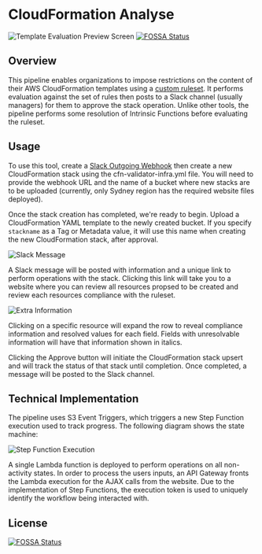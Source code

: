 # CloudFormation Analyse #

![Template Evaluation Preview Screen](https://raw.githubusercontent.com/iann0036/cfn-analyse/master/website/screen-2.png)
[![FOSSA Status](https://app.fossa.io/api/projects/git%2Bgithub.com%2Fiann0036%2Fcfn-analyse.svg?type=shield)](https://app.fossa.io/projects/git%2Bgithub.com%2Fiann0036%2Fcfn-analyse?ref=badge_shield)

## Overview

This pipeline enables organizations to impose restrictions on the content of their AWS CloudFormation templates using a [custom ruleset](https://github.com/iann0036/cfn-analyse/blob/master/lambda/rules.yml). It performs evaluation against the set of rules then posts to a Slack channel (usually managers) for them to approve the stack operation. Unlike other tools, the pipeline performs some resolution of Intrinsic Functions before evaluating the ruleset.

## Usage

To use this tool, create a [Slack Outgoing Webhook](https://my.slack.com/services/new/outgoing-webhook) then create a new CloudFormation stack using the cfn-validator-infra.yml file. You will need to provide the webhook URL and the name of a bucket where new stacks are to be uploaded (currently, only Sydney region has the required website files deployed).

Once the stack creation has completed, we're ready to begin. Upload a CloudFormation YAML template to the newly created bucket. If you specify `stackname` as a Tag or Metadata value, it will use this name when creating the new CloudFormation stack, after approval.

![Slack Message](https://raw.githubusercontent.com/iann0036/cfn-analyse/master/website/screen-1.png)

A Slack message will be posted with information and a unique link to perform operations with the stack. Clicking this link will take you to a website where you can review all resources propsed to be created and review each resources compliance with the ruleset.

![Extra Information](https://raw.githubusercontent.com/iann0036/cfn-analyse/master/website/screen-3.png)

Clicking on a specific resource will expand the row to reveal compliance information and resolved values for each field. Fields with unresolvable information will have that information shown in italics.

Clicking the Approve button will initiate the CloudFormation stack upsert and will track the status of that stack until completion. Once completed, a message will be posted to the Slack channel.

## Technical Implementation

The pipeline uses S3 Event Triggers, which triggers a new Step Function execution used to track progress. The following diagram shows the state machine:

![Step Function Execution](https://raw.githubusercontent.com/iann0036/cfn-analyse/master/website/screen-4.png)

A single Lambda function is deployed to perform operations on all non-activity states. In order to process the users inputs, an API Gateway fronts the Lambda execution for the AJAX calls from the website. Due to the implementation of Step Functions, the execution token is used to uniquely identify the workflow being interacted with.



## License
[![FOSSA Status](https://app.fossa.io/api/projects/git%2Bgithub.com%2Fiann0036%2Fcfn-analyse.svg?type=large)](https://app.fossa.io/projects/git%2Bgithub.com%2Fiann0036%2Fcfn-analyse?ref=badge_large)